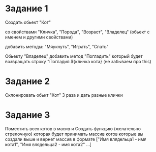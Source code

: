 # Задание 1

Создать обьект "Кот"

со свойствами "Кличка", "Порода", "Возраст", "Владелец" (обьект с именем и другими свойствами)

добавить методы: "Мяукнуть", "Играть", "Спать"

Обьекту "Владелец" добавить метод "Погладить" который будет возвращать строку "Погладил \${кличка кота}
(не забываем про this)

# Задание 2

Склонировать обькт "Кот" 3 раза и дать разные клички

# Задание 3

Поместить всех котов в масив и
Создать функцию (желательно стрелочную) которая будет принимать массив котов которые вы создали выше и вернет массив в формате ["Имя влядельца1 - имя кота1", "Имя влядельца2 - имя кота2" ...]
